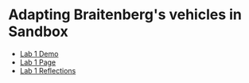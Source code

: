 # Adapting Braitenberg's vehicles in Sandbox
- [Lab 1 Demo](https://sussex.cloud.panopto.eu/Panopto/Pages/Viewer.aspx?id=6d694ae1-9822-4056-8051-b28e00deae69)
- [Lab 1 Page](https://canvas.sussex.ac.uk/courses/31028/pages/lab-1-adapting-braitenbergs-vehicles-in-sandbox)
- [Lab 1 Reflections](https://canvas.sussex.ac.uk/courses/31028/pages/lab-1-adapting-braitenbergs-vehicles-in-sandbox)
